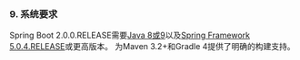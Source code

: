 ### 9. 系统要求

Spring Boot 2.0.0.RELEASE需要[Java 8或9](https://www.java.com/)以及[Spring Framework 5.0.4.RELEASE](https://docs.spring.io/spring/docs/5.0.4.RELEASE/spring-framework-reference/)或更高版本。 
为Maven 3.2+和Gradle 4提供了明确的构建支持。
